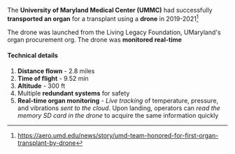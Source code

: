 The **University of Maryland Medical Center (UMMC)** had successfully **transported an organ** for a transplant using a **drone** in 2019-2021[^1]

The drone was launched from the Living Legacy Foundation, UMaryland's organ procurement org.
The drone was **monitored real-time**
#### Technical details
1. **Distance flown** - 2.8 miles
2. **Time of flight** - 9.52 min
3. **Altitude** - 300 ft
4. Multiple **redundant systems** for safety
5. **Real-time organ monitoring** - *Live tracking* of temperature, pressure, and vibrations *sent to the cloud*. Upon landing, operators can *read the memory SD card in the drone* to acquire the same information quickly


[^1]: https://aero.umd.edu/news/story/umd-team-honored-for-first-organ-transplant-by-drone